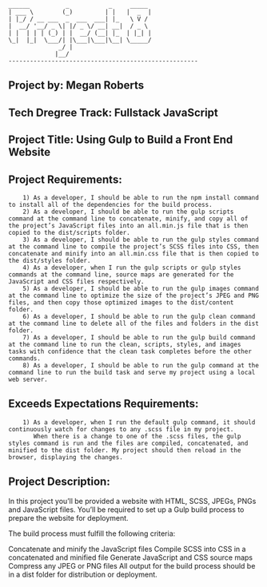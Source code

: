 ```
______          _           _     _____ 
| ___ \        (_)         | |   |  _  |
| |_/ / __ ___  _  ___  ___| |_   \ V / 
|  __/ '__/ _ \| |/ _ \/ __| __|  / _ \ 
| |  | | | (_) | |  __/ (__| |_  | |_| |
\_|  |_|  \___/| |\___|\___|\__| \_____/
              _/ |                      
             |__/                       
-----------------------------------------------------
```

## Project by: Megan Roberts
## Tech Dregree Track: Fullstack JavaScript
## Project Title: Using Gulp to Build a Front End Website
## Project Requirements:
```
    1) As a developer, I should be able to run the npm install command to install all of the dependencies for the build process.
    2) As a developer, I should be able to run the gulp scripts command at the command line to concatenate, minify, and copy all of the project’s JavaScript files into an all.min.js file that is then copied to the dist/scripts folder.
    3) As a developer, I should be able to run the gulp styles command at the command line to compile the project’s SCSS files into CSS, then concatenate and minify into an all.min.css file that is then copied to the dist/styles folder.
    4) As a developer, when I run the gulp scripts or gulp styles commands at the command line, source maps are generated for the JavaScript and CSS files respectively.
    5) As a developer, I should be able to run the gulp images command at the command line to optimize the size of the project’s JPEG and PNG files, and then copy those optimized images to the dist/content folder.
    6) As a developer, I should be able to run the gulp clean command at the command line to delete all of the files and folders in the dist folder.
    7) As a developer, I should be able to run the gulp build command at the command line to run the clean, scripts, styles, and images tasks with confidence that the clean task completes before the other commands.
    8) As a developer, I should be able to run the gulp command at the command line to run the build task and serve my project using a local web server.
```
## Exceeds Expectations Requirements:
```
    1) As a developer, when I run the default gulp command, it should continuously watch for changes to any .scss file in my project. 
       When there is a change to one of the .scss files, the gulp styles command is run and the files are compiled, concatenated, and minified to the dist folder. My project should then reload in the browser, displaying the changes.
```
## Project Description:
In this project you’ll be provided a website with HTML, SCSS, JPEGs, PNGs and JavaScript files. You’ll be required to set up a Gulp build process to prepare the website for deployment.

The build process must fulfill the following criteria:

Concatenate and minify the JavaScript files
Compile SCSS into CSS in a concatenated and minified file
Generate JavaScript and CSS source maps
Compress any JPEG or PNG files
All output for the build process should be in a dist folder for distribution or deployment.